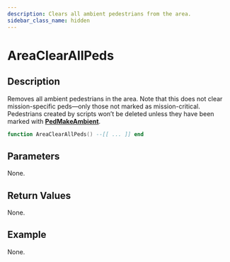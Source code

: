 ```yaml
---
description: Clears all ambient pedestrians from the area.
sidebar_class_name: hidden
---
```


# AreaClearAllPeds

## Description

Removes all ambient pedestrians in the area. Note that this does not clear mission-specific peds—only those not marked as mission-critical. Pedestrians created by scripts won’t be deleted unless they have been marked with [**PedMakeAmbient**](https://bully-scripting.vercel.app/docs/game-reference/global-functions/PedMakeAmbient).

```lua
function AreaClearAllPeds() --[[ ... ]] end
```

## Parameters

None.

## Return Values

None.

## Example

None.

